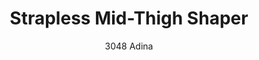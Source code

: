---
layout: product
title: Strapless Mid-Thigh Shaper
subtitle: 3048 Adina
price: '38.00'
feature_image:
  - /neopower-net/3048-front.png
  - /neopower-net/3048-side.png
categories: 
  - The Upgraders
  - Tummy Waist
  - Rear & Hips
  - Thighs & Legs
  - Daily Use
  - Post Surgical
  - Postpartum
  - Body Shapers
  - Middle Hook Eye & Zipper
---